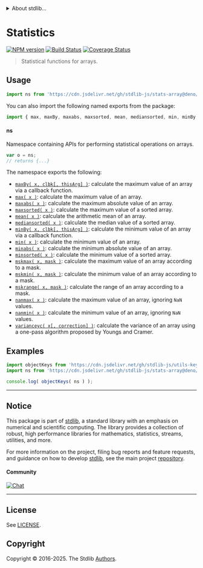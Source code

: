 <!--

@license Apache-2.0

Copyright (c) 2025 The Stdlib Authors.

Licensed under the Apache License, Version 2.0 (the "License");
you may not use this file except in compliance with the License.
You may obtain a copy of the License at

   http://www.apache.org/licenses/LICENSE-2.0

Unless required by applicable law or agreed to in writing, software
distributed under the License is distributed on an "AS IS" BASIS,
WITHOUT WARRANTIES OR CONDITIONS OF ANY KIND, either express or implied.
See the License for the specific language governing permissions and
limitations under the License.

-->


<details>
  <summary>
    About stdlib...
  </summary>
  <p>We believe in a future in which the web is a preferred environment for numerical computation. To help realize this future, we've built stdlib. stdlib is a standard library, with an emphasis on numerical and scientific computation, written in JavaScript (and C) for execution in browsers and in Node.js.</p>
  <p>The library is fully decomposable, being architected in such a way that you can swap out and mix and match APIs and functionality to cater to your exact preferences and use cases.</p>
  <p>When you use stdlib, you can be absolutely certain that you are using the most thorough, rigorous, well-written, studied, documented, tested, measured, and high-quality code out there.</p>
  <p>To join us in bringing numerical computing to the web, get started by checking us out on <a href="https://github.com/stdlib-js/stdlib">GitHub</a>, and please consider <a href="https://opencollective.com/stdlib">financially supporting stdlib</a>. We greatly appreciate your continued support!</p>
</details>

# Statistics

[![NPM version][npm-image]][npm-url] [![Build Status][test-image]][test-url] [![Coverage Status][coverage-image]][coverage-url] <!-- [![dependencies][dependencies-image]][dependencies-url] -->

> Statistical functions for arrays.

<!-- Section to include introductory text. Make sure to keep an empty line after the intro `section` element and another before the `/section` close. -->

<section class="intro">

</section>

<!-- /.intro -->

<!-- Package usage documentation. -->



<section class="usage">

## Usage

```javascript
import ns from 'https://cdn.jsdelivr.net/gh/stdlib-js/stats-array@deno/mod.js';
```

You can also import the following named exports from the package:

```javascript
import { max, maxBy, maxabs, maxsorted, mean, mediansorted, min, minBy, minabs, minsorted, mskmax, mskmin, mskrange, nanmax, nanmaxBy, nanmaxabs, nanmin, nanrange, varianceyc } from 'https://cdn.jsdelivr.net/gh/stdlib-js/stats-array@deno/mod.js';
```

#### ns

Namespace containing APIs for performing statistical operations on arrays.

```javascript
var o = ns;
// returns {...}
```

The namespace exports the following:

<!-- <toc pattern="*"> -->

<div class="namespace-toc">

-   <span class="signature">[`maxBy( x, clbk[, thisArg] )`][@stdlib/stats/array/max-by]</span><span class="delimiter">: </span><span class="description">calculate the maximum value of an array via a callback function.</span>
-   <span class="signature">[`max( x )`][@stdlib/stats/array/max]</span><span class="delimiter">: </span><span class="description">calculate the maximum value of an array.</span>
-   <span class="signature">[`maxabs( x )`][@stdlib/stats/array/maxabs]</span><span class="delimiter">: </span><span class="description">calculate the maximum absolute value of an array.</span>
-   <span class="signature">[`maxsorted( x )`][@stdlib/stats/array/maxsorted]</span><span class="delimiter">: </span><span class="description">calculate the maximum value of a sorted array.</span>
-   <span class="signature">[`mean( x )`][@stdlib/stats/array/mean]</span><span class="delimiter">: </span><span class="description">calculate the arithmetic mean of an array.</span>
-   <span class="signature">[`mediansorted( x )`][@stdlib/stats/array/mediansorted]</span><span class="delimiter">: </span><span class="description">calculate the median value of a sorted array.</span>
-   <span class="signature">[`minBy( x, clbk[, thisArg] )`][@stdlib/stats/array/min-by]</span><span class="delimiter">: </span><span class="description">calculate the minimum value of an array via a callback function.</span>
-   <span class="signature">[`min( x )`][@stdlib/stats/array/min]</span><span class="delimiter">: </span><span class="description">calculate the minimum value of an array.</span>
-   <span class="signature">[`minabs( x )`][@stdlib/stats/array/minabs]</span><span class="delimiter">: </span><span class="description">calculate the minimum absolute value of an array.</span>
-   <span class="signature">[`minsorted( x )`][@stdlib/stats/array/minsorted]</span><span class="delimiter">: </span><span class="description">calculate the minimum value of a sorted array.</span>
-   <span class="signature">[`mskmax( x, mask )`][@stdlib/stats/array/mskmax]</span><span class="delimiter">: </span><span class="description">calculate the maximum value of an array according to a mask.</span>
-   <span class="signature">[`mskmin( x, mask )`][@stdlib/stats/array/mskmin]</span><span class="delimiter">: </span><span class="description">calculate the minimum value of an array according to a mask.</span>
-   <span class="signature">[`mskrange( x, mask )`][@stdlib/stats/array/mskrange]</span><span class="delimiter">: </span><span class="description">calculate the range of an array according to a mask.</span>
-   <span class="signature">[`nanmax( x )`][@stdlib/stats/array/nanmax]</span><span class="delimiter">: </span><span class="description">calculate the maximum value of an array, ignoring `NaN` values.</span>
-   <span class="signature">[`nanmin( x )`][@stdlib/stats/array/nanmin]</span><span class="delimiter">: </span><span class="description">calculate the minimum value of an array, ignoring `NaN` values.</span>
-   <span class="signature">[`varianceyc( x[, correction] )`][@stdlib/stats/array/varianceyc]</span><span class="delimiter">: </span><span class="description">calculate the variance of an array using a one-pass algorithm proposed by Youngs and Cramer.</span>

</div>

<!-- </toc> -->

</section>

<!-- /.usage -->

<!-- Package usage notes. Make sure to keep an empty line after the `section` element and another before the `/section` close. -->

<section class="notes">

</section>

<!-- /.notes -->

<!-- Package usage examples. -->

<section class="examples">

## Examples

<!-- TODO: better examples -->

<!-- eslint no-undef: "error" -->

```javascript
import objectKeys from 'https://cdn.jsdelivr.net/gh/stdlib-js/utils-keys@deno/mod.js';
import ns from 'https://cdn.jsdelivr.net/gh/stdlib-js/stats-array@deno/mod.js';

console.log( objectKeys( ns ) );
```

</section>

<!-- /.examples -->

<!-- Section for related `stdlib` packages. Do not manually edit this section, as it is automatically populated. -->

<section class="related">

</section>

<!-- /.related -->

<!-- Section for all links. Make sure to keep an empty line after the `section` element and another before the `/section` close. -->


<section class="main-repo" >

* * *

## Notice

This package is part of [stdlib][stdlib], a standard library with an emphasis on numerical and scientific computing. The library provides a collection of robust, high performance libraries for mathematics, statistics, streams, utilities, and more.

For more information on the project, filing bug reports and feature requests, and guidance on how to develop [stdlib][stdlib], see the main project [repository][stdlib].

#### Community

[![Chat][chat-image]][chat-url]

---

## License

See [LICENSE][stdlib-license].


## Copyright

Copyright &copy; 2016-2025. The Stdlib [Authors][stdlib-authors].

</section>

<!-- /.stdlib -->

<!-- Section for all links. Make sure to keep an empty line after the `section` element and another before the `/section` close. -->

<section class="links">

[npm-image]: http://img.shields.io/npm/v/@stdlib/stats-array.svg
[npm-url]: https://npmjs.org/package/@stdlib/stats-array

[test-image]: https://github.com/stdlib-js/stats-array/actions/workflows/test.yml/badge.svg?branch=main
[test-url]: https://github.com/stdlib-js/stats-array/actions/workflows/test.yml?query=branch:main

[coverage-image]: https://img.shields.io/codecov/c/github/stdlib-js/stats-array/main.svg
[coverage-url]: https://codecov.io/github/stdlib-js/stats-array?branch=main

<!--

[dependencies-image]: https://img.shields.io/david/stdlib-js/stats-array.svg
[dependencies-url]: https://david-dm.org/stdlib-js/stats-array/main

-->

[chat-image]: https://img.shields.io/gitter/room/stdlib-js/stdlib.svg
[chat-url]: https://app.gitter.im/#/room/#stdlib-js_stdlib:gitter.im

[stdlib]: https://github.com/stdlib-js/stdlib

[stdlib-authors]: https://github.com/stdlib-js/stdlib/graphs/contributors

[umd]: https://github.com/umdjs/umd
[es-module]: https://developer.mozilla.org/en-US/docs/Web/JavaScript/Guide/Modules

[deno-url]: https://github.com/stdlib-js/stats-array/tree/deno
[deno-readme]: https://github.com/stdlib-js/stats-array/blob/deno/README.md
[umd-url]: https://github.com/stdlib-js/stats-array/tree/umd
[umd-readme]: https://github.com/stdlib-js/stats-array/blob/umd/README.md
[esm-url]: https://github.com/stdlib-js/stats-array/tree/esm
[esm-readme]: https://github.com/stdlib-js/stats-array/blob/esm/README.md
[branches-url]: https://github.com/stdlib-js/stats-array/blob/main/branches.md

[stdlib-license]: https://raw.githubusercontent.com/stdlib-js/stats-array/main/LICENSE

<!-- <toc-links> -->

[@stdlib/stats/array/max-by]: https://github.com/stdlib-js/stats-array-max-by/tree/deno

[@stdlib/stats/array/max]: https://github.com/stdlib-js/stats-array-max/tree/deno

[@stdlib/stats/array/maxabs]: https://github.com/stdlib-js/stats-array-maxabs/tree/deno

[@stdlib/stats/array/maxsorted]: https://github.com/stdlib-js/stats-array-maxsorted/tree/deno

[@stdlib/stats/array/mean]: https://github.com/stdlib-js/stats-array-mean/tree/deno

[@stdlib/stats/array/mediansorted]: https://github.com/stdlib-js/stats-array-mediansorted/tree/deno

[@stdlib/stats/array/min-by]: https://github.com/stdlib-js/stats-array-min-by/tree/deno

[@stdlib/stats/array/min]: https://github.com/stdlib-js/stats-array-min/tree/deno

[@stdlib/stats/array/minabs]: https://github.com/stdlib-js/stats-array-minabs/tree/deno

[@stdlib/stats/array/minsorted]: https://github.com/stdlib-js/stats-array-minsorted/tree/deno

[@stdlib/stats/array/mskmax]: https://github.com/stdlib-js/stats-array-mskmax/tree/deno

[@stdlib/stats/array/mskmin]: https://github.com/stdlib-js/stats-array-mskmin/tree/deno

[@stdlib/stats/array/mskrange]: https://github.com/stdlib-js/stats-array-mskrange/tree/deno

[@stdlib/stats/array/nanmax]: https://github.com/stdlib-js/stats-array-nanmax/tree/deno

[@stdlib/stats/array/nanmin]: https://github.com/stdlib-js/stats-array-nanmin/tree/deno

[@stdlib/stats/array/varianceyc]: https://github.com/stdlib-js/stats-array-varianceyc/tree/deno

<!-- </toc-links> -->

</section>

<!-- /.links -->

